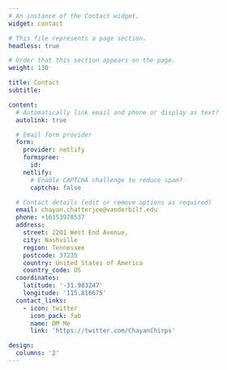 ```yaml
---
# An instance of the Contact widget.
widget: contact

# This file represents a page section.
headless: true

# Order that this section appears on the page.
weight: 130

title: Contact
subtitle:

content:
  # Automatically link email and phone or display as text?
  autolink: true

  # Email form provider
  form:
    provider: netlify
    formspree:
      id:
    netlify:
      # Enable CAPTCHA challenge to reduce spam?
      captcha: false

  # Contact details (edit or remove options as required)
  email: chayan.chatterjee@vanderbilt.edu
  phone: +16153978537
  address:
    street: 2201 West End Avenue,
    city: Nashville
    region: Tennessee
    postcode: 37235
    country: United States of America
    country_code: US
  coordinates:
    latitude: '-31.983247'
    longitude: '115.816675'
  contact_links:
    - icon: twitter
      icon_pack: fab
      name: DM Me
      link: 'https://twitter.com/ChayanChirps'

design:
  columns: '2'
---
```

